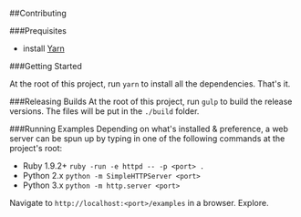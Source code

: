 ##Contributing

###Prequisites

  - install [Yarn](https://yarnpkg.com)

###Getting Started

At the root of this project, run `yarn` to install all the dependencies. That's it.

###Releasing Builds
At the root of this project, run `gulp` to build the release versions. The files will be put in the `./build` folder.

###Running Examples
Depending on what's installed & preference, a web server can be spun up by typing in one of the following commands at the project's root:

  - Ruby 1.9.2+ `ruby -run -e httpd -- -p <port> .`
  - Python 2.x `python -m SimpleHTTPServer <port>`
  - Python 3.x `python -m http.server <port>`

Navigate to `http://localhost:<port>/examples` in a browser. Explore.
